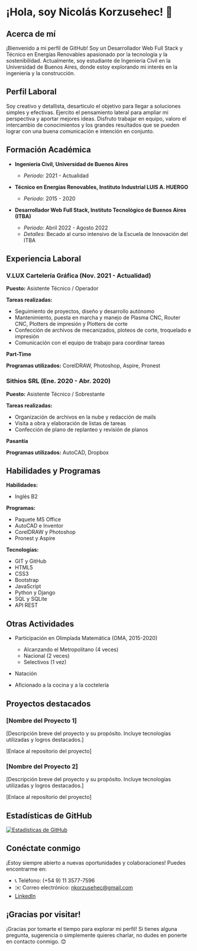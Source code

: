 # ¡Hola, soy Nicolás Korzusehec! 👋

## Acerca de mí

¡Bienvenido a mi perfil de GitHub! Soy un Desarrollador Web Full Stack y Técnico en Energías Renovables apasionado por la tecnología y la sostenibilidad. Actualmente, soy estudiante de Ingeniería Civil en la Universidad de Buenos Aires, donde estoy explorando mi interés en la ingeniería y la construcción.

## Perfil Laboral

Soy creativo y detallista, desarticulo el objetivo para llegar a soluciones simples y efectivas. Ejercito el pensamiento lateral para ampliar mi perspectiva y aportar mejores ideas. Disfruto trabajar en equipo, valoro el intercambio de conocimientos y los grandes resultados que se pueden lograr con una buena comunicación e intención en conjunto.

## Formación Académica

- **Ingeniería Civil, Universidad de Buenos Aires**
  - *Periodo:* 2021 - Actualidad

- **Técnico en Energías Renovables, Instituto Industrial LUIS A. HUERGO**
  - *Periodo:* 2015 - 2020

- **Desarrollador Web Full Stack, Instituto Tecnológico de Buenos Aires (ITBA)**
  - *Periodo:* Abril 2022 - Agosto 2022
  - *Detalles:* Becado al curso intensivo de la Escuela de Innovación del ITBA

## Experiencia Laboral

### V.LUX Cartelería Gráfica (Nov. 2021 - Actualidad)

**Puesto:** Asistente Técnico / Operador

**Tareas realizadas:**
- Seguimiento de proyectos, diseño y desarrollo autónomo
- Mantenimiento, puesta en marcha y manejo de Plasma CNC, Router CNC, Plotters de impresión y Plotters de corte
- Confección de archivos de mecanizados, ploteos de corte, troquelado e impresión
- Comunicación con el equipo de trabajo para coordinar tareas

**Part-Time**

**Programas utilizados:** CorelDRAW, Photoshop, Aspire, Pronest

### Sithios SRL (Ene. 2020 - Abr. 2020)

**Puesto:** Asistente Técnico / Sobrestante

**Tareas realizadas:**
- Organización de archivos en la nube y redacción de mails
- Visita a obra y elaboración de listas de tareas
- Confección de plano de replanteo y revisión de planos

**Pasantía**

**Programas utilizados:** AutoCAD, Dropbox

## Habilidades y Programas

**Habilidades:**
- Inglés B2

**Programas:**
- Paquete MS Office
- AutoCAD e Inventor
- CorelDRAW y Photoshop
- Pronest y Aspire

**Tecnologías:**
- GIT y GitHub
- HTML5
- CSS3
- Bootstrap
- JavaScript
- Python y Django
- SQL y SQLite
- API REST

## Otras Actividades

- Participación en Olimpíada Matemática (OMA, 2015-2020)
  - Alcanzando el Metropolitano (4 veces)
  - Nacional (2 veces)
  - Selectivos (1 vez)

- Natación

- Aficionado a la cocina y a la coctelería

## Proyectos destacados

### [Nombre del Proyecto 1]

[Descripción breve del proyecto y su propósito. Incluye tecnologías utilizadas y logros destacados.]

[Enlace al repositorio del proyecto]

### [Nombre del Proyecto 2]

[Descripción breve del proyecto y su propósito. Incluye tecnologías utilizadas y logros destacados.]

[Enlace al repositorio del proyecto]

## Estadísticas de GitHub

[![Estadísticas de GitHub](https://github-readme-stats.vercel.app/api?username=NicolasKorzusehec&show_icons=true&count_private=true&hide=contribs,prs)](https://github.com/anuraghazra/github-readme-stats)

## Conéctate conmigo

¡Estoy siempre abierto a nuevas oportunidades y colaboraciones! Puedes encontrarme en:

- 📞 Teléfono: (+54 9) 11 3577-7596
- ✉️ Correo electrónico: [nkorzusehec@gmail.com](mailto:nkorzusehec@gmail.com)
- [LinkedIn](https://www.linkedin.com/in/NicolasKorzusehec)

## ¡Gracias por visitar!

¡Gracias por tomarte el tiempo para explorar mi perfil! Si tienes alguna pregunta, sugerencia o simplemente quieres charlar, no dudes en ponerte en contacto conmigo. 😊



<!--
- 🔭 I’m currently working on ...
- 🌱 I’m currently learning ...
- 👯 I’m looking to collaborate on ...
- 🤔 I’m looking for help with ...
- 💬 Ask me about ...
- 📫 How to reach me: ...
- 😄 Pronouns: ...
- ⚡ Fun fact: ...
-->


<!--
profundizar estructura perfil y repos con este link:
https://docs.github.com/es/account-and-profile
https://docs.github.com/en/get-started
-->
